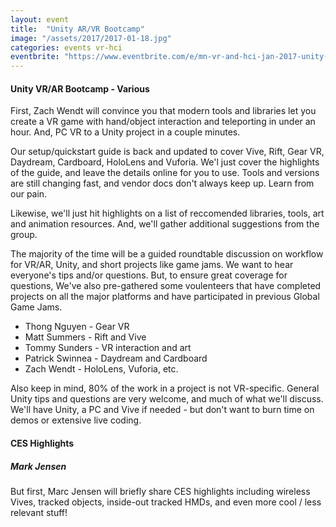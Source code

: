 ```yaml
---
layout: event
title:  "Unity AR/VR Bootcamp"
image: "/assets/2017/2017-01-18.jpg"
categories: events vr-hci
eventbrite: "https://www.eventbrite.com/e/mn-vr-and-hci-jan-2017-unity-arvr-bootcamp-tickets-31076408374?aff=ebdsoporgprofile"
---
```



#### Unity VR/AR Bootcamp - Various

First, Zach Wendt will convince you that modern tools and libraries let you create a VR game with hand/object interaction and teleporting in under an hour. And, PC VR to a Unity project in a couple minutes.

Our setup/quickstart guide is back and updated to cover Vive, Rift, Gear VR, Daydream, Cardboard, HoloLens and Vuforia. We'l just cover the highlights of the guide, and leave the details online for you to use. Tools and versions are still changing fast, and vendor docs don't always keep up. Learn from our pain.

Likewise, we'll just hit highlights on a list of reccomended libraries, tools, art and animation resources. And, we'll gather additional suggestions from the group.

The majority of the time will be a guided roundtable discussion on workflow for VR/AR, Unity, and short projects like game jams. We want to hear everyone's tips and/or questions. But, to ensure great coverage for questions, We've also pre-gathered some voulenteers that have completed projects on all the major platforms and have participated in previous Global Game Jams.

- Thong Nguyen - Gear VR
- Matt Summers - Rift and Vive
- Tommy Sunders - VR interaction and art
- Patrick Swinnea - Daydream and Cardboard
- Zach Wendt - HoloLens, Vuforia, etc.

Also keep in mind, 80% of the work in a project is not VR-specific. General Unity tips and questions are very welcome, and much of what we'll discuss. We'll have Unity, a PC and Vive if needed - but don't want to burn time on demos or extensive live coding.


#### CES Highlights
##### Mark Jensen

But first, Marc Jensen will briefly share CES highlights including wireless Vives, tracked objects, inside-out tracked HMDs, and even more cool / less relevant stuff!


